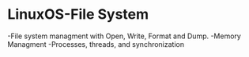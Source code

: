 # LinuxOS-File System
 
-File system managment with Open, Write, Format and Dump.
-Memory Managment
-Processes, threads, and synchronization
